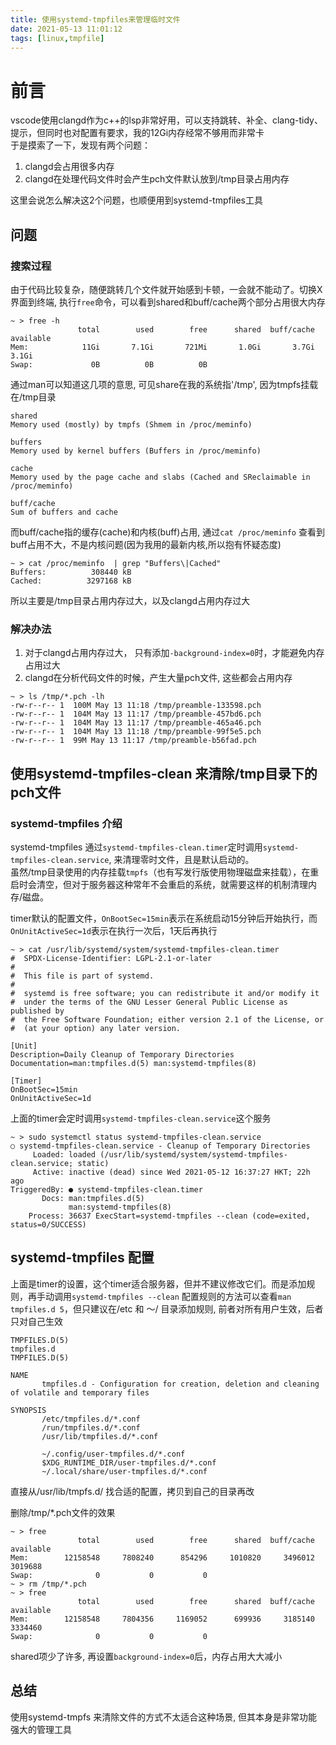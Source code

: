 ```yaml
---
title: 使用systemd-tmpfiles来管理临时文件
date: 2021-05-13 11:01:12
tags: [linux,tmpfile]
---
```


# 前言
vscode使用clangd作为c++的lsp非常好用，可以支持跳转、补全、clang-tidy、提示，但同时也对配置有要求，我的12Gi内存经常不够用而非常卡  
于是摸索了一下，发现有两个问题：
1. clangd会占用很多内存 
2. clangd在处理代码文件时会产生pch文件默认放到/tmp目录占用内存

这里会说怎么解决这2个问题，也顺便用到systemd-tmpfiles工具

## 问题

### 搜索过程

由于代码比较复杂，随便跳转几个文件就开始感到卡顿，一会就不能动了。切换X界面到终端, 执行`free`命令，可以看到shared和buff/cache两个部分占用很大内存
```
~ > free -h
               total        used        free      shared  buff/cache   available
Mem:            11Gi       7.1Gi       721Mi       1.0Gi       3.7Gi       3.1Gi
Swap:             0B          0B          0B
```

通过man可以知道这几项的意思, 可见share在我的系统指'/tmp', 因为tmpfs挂载在/tmp目录
```
shared 
Memory used (mostly) by tmpfs (Shmem in /proc/meminfo)

buffers
Memory used by kernel buffers (Buffers in /proc/meminfo)

cache  
Memory used by the page cache and slabs (Cached and SReclaimable in /proc/meminfo)

buff/cache
Sum of buffers and cache
```
而buff/cache指的缓存(cache)和内核(buff)占用, 通过`cat /proc/meminfo` 查看到buff占用不大，不是内核问题(因为我用的最新内核,所以抱有怀疑态度)

```
~ > cat /proc/meminfo  | grep "Buffers\|Cached"
Buffers:          308440 kB
Cached:          3297168 kB
```

所以主要是/tmp目录占用内存过大，以及clangd占用内存过大

### 解决办法

1. 对于clangd占用内存过大， 只有添加`-background-index=0`时，才能避免内存占用过大
2. clangd在分析代码文件的时候，产生大量pch文件, 这些都会占用内存

```
~ > ls /tmp/*.pch -lh
-rw-r--r-- 1  100M May 13 11:18 /tmp/preamble-133598.pch
-rw-r--r-- 1  104M May 13 11:17 /tmp/preamble-457bd6.pch
-rw-r--r-- 1  104M May 13 11:17 /tmp/preamble-465a46.pch
-rw-r--r-- 1  104M May 13 11:18 /tmp/preamble-99f5e5.pch
-rw-r--r-- 1  99M May 13 11:17 /tmp/preamble-b56fad.pch
```

## 使用systemd-tmpfiles-clean 来清除/tmp目录下的pch文件

### systemd-tmpfiles 介绍

systemd-tmpfiles 通过`systemd-tmpfiles-clean.timer`定时调用`systemd-tmpfiles-clean.service`, 来清理零时文件，且是默认启动的。  
虽然/tmp目录使用的内存挂载`tmpfs`（也有写发行版使用物理磁盘来挂载），在重启时会清空，但对于服务器这种常年不会重启的系统，就需要这样的机制清理内存/磁盘。  

timer默认的配置文件，`OnBootSec=15min`表示在系统启动15分钟后开始执行，而`OnUnitActiveSec=1d`表示在执行一次后，1天后再执行
```
~ > cat /usr/lib/systemd/system/systemd-tmpfiles-clean.timer
#  SPDX-License-Identifier: LGPL-2.1-or-later
#
#  This file is part of systemd.
#
#  systemd is free software; you can redistribute it and/or modify it
#  under the terms of the GNU Lesser General Public License as published by
#  the Free Software Foundation; either version 2.1 of the License, or
#  (at your option) any later version.

[Unit]
Description=Daily Cleanup of Temporary Directories
Documentation=man:tmpfiles.d(5) man:systemd-tmpfiles(8)

[Timer]
OnBootSec=15min
OnUnitActiveSec=1d
```


上面的timer会定时调用`systemd-tmpfiles-clean.service`这个服务

```
~ > sudo systemctl status systemd-tmpfiles-clean.service
○ systemd-tmpfiles-clean.service - Cleanup of Temporary Directories
     Loaded: loaded (/usr/lib/systemd/system/systemd-tmpfiles-clean.service; static)
     Active: inactive (dead) since Wed 2021-05-12 16:37:27 HKT; 22h ago
TriggeredBy: ● systemd-tmpfiles-clean.timer
       Docs: man:tmpfiles.d(5)
             man:systemd-tmpfiles(8)
    Process: 36637 ExecStart=systemd-tmpfiles --clean (code=exited, status=0/SUCCESS)
```

## systemd-tmpfiles 配置

上面是timer的设置，这个timer适合服务器，但并不建议修改它们。而是添加规则，再手动调用`systemd-tmpfiles --clean`
配置规则的方法可以查看`man tmpfiles.d 5`，但只建议在/etc 和 ～/ 目录添加规则, 前者对所有用户生效，后者只对自己生效

```
TMPFILES.D(5)                                                                           tmpfiles.d                                                                           TMPFILES.D(5)

NAME
       tmpfiles.d - Configuration for creation, deletion and cleaning of volatile and temporary files

SYNOPSIS
       /etc/tmpfiles.d/*.conf
       /run/tmpfiles.d/*.conf
       /usr/lib/tmpfiles.d/*.conf

       ~/.config/user-tmpfiles.d/*.conf
       $XDG_RUNTIME_DIR/user-tmpfiles.d/*.conf
       ~/.local/share/user-tmpfiles.d/*.conf
```

直接从/usr/lib/tmpfs.d/ 找合适的配置，拷贝到自己的目录再改

删除/tmp/*.pch文件的效果
```
~ > free
               total        used        free      shared  buff/cache   available
Mem:        12158548     7808240      854296     1010820     3496012     3019688
Swap:              0           0           0
~ > rm /tmp/*.pch
~ > free
               total        used        free      shared  buff/cache   available
Mem:        12158548     7804356     1169052      699936     3185140     3334460
Swap:              0           0           0
```

shared项少了许多, 再设置`background-index=0`后，内存占用大大减小

## 总结

使用systemd-tmpfs 来清除文件的方式不太适合这种场景, 但其本身是非常功能强大的管理工具

